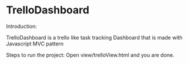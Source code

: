 # TrelloDashboard

Introduction:

TrelloDashboard is a trello like task tracking Dashboard that is made with Javascript MVC pattern

Steps to run the project: 
Open view/trelloView.html and you are done.
